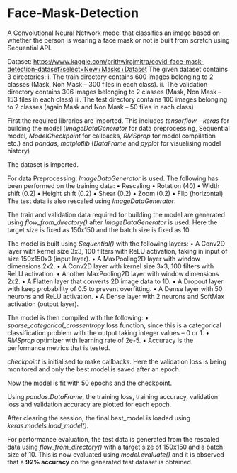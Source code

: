 # Face-Mask-Detection
A Convolutional Neural Network model that classifies an image based on whether the person is wearing a face mask or not is built from scratch using Sequential API.

Dataset: https://www.kaggle.com/prithwirajmitra/covid-face-mask-detection-dataset?select=New+Masks+Dataset
         The given dataset contains 3 directories:
          i.	  The train directory contains 600 images belonging to 2 classes (Mask, Non Mask – 300 files in each class).
          ii.	  The validation directory contains 306 images belonging to 2 classes (Mask, Non Mask – 153 files in each class)
          iii.	The test directory contains 100 images belonging to 2 classes (again Mask and Non Mask – 50 files in each class)
    
First the required libraries are imported. This includes _tensorflow_ – _keras_ for building the model (_ImageDataGenerator_ for data preprocessing, Sequential model, _ModelCheckpoint_ for callbacks, _RMSprop_ for model compilation etc.) and _pandas_, _matplotlib_ (_DataFrame_ and _pyplot_ for visualising model history)

The dataset is imported.

For data Preprocessing, _ImageDataGenerator_ is used.
The following has been performed on the training data:
    •	Rescaling
    •	Rotation (40)
    •	Width shift (0.2)
    •	Height shift (0.2)
    •	Shear (0.2)
    •	Zoom (0.2)
    •	Flip (horizontal)
The test data is also rescaled using _ImageDataGenerator_.

The train and validation data required for building the model are generated using _flow_from_directory()_ after _ImageDataGenerator_ is used. Here the target size is fixed as 150x150 and the batch size is fixed as 10.

The model is built using _Sequential()_ with the following layers:
    •	A Conv2D layer with kernel size 3x3, 100 filters with ReLU activation, taking in input of size 150x150x3 (input layer).
    •	A MaxPooling2D layer with window dimensions 2x2.
    •	A Conv2D layer with kernel size 3x3, 100 filters with ReLU activation.
    •	Another MaxPooling2D layer with window dimensions 2x2.
    •	A Flatten layer that converts 2D image data to 1D.
    •	A Dropout layer with keep probability of 0.5 to prevent overfitting.
    •	A Dense layer with 50 neurons and ReLU activation.
    •	A Dense layer with 2 neurons and SoftMax activation (output layer).

The model is then compiled with the following:
•	_sparse_categorical_crossentropy_ loss function, since this is a categorical classification problem with the output taking integer values – 0 or 1.
•	_RMSprop_ optimizer with learning rate of 2e-5.
•	Accuracy is the performance metrics that is tested.

_checkpoint_ is initialised to make callbacks. Here the validation loss is being monitored and only the best model is saved after an epoch.

Now the model is fit with 50 epochs and the checkpoint.

Using _pandas.DataFrame_, the training loss, training accuracy, validation loss and validation accuracy are plotted for each epoch.

After clearing the session, the final best_model is loaded using _keras.models.load_model()_.

For performance evaluation, the test data is generated from the rescaled data using _flow_from_directory()_ with a target size of 150x150 and a batch size of 10. 
This is now evaluated using _model.evaluate()_ and it is observed that a **92% accuracy** on the generated test dataset is obtained.
